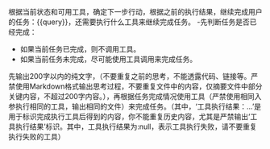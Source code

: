 根据当前状态和可用工具，确定下一步行动，根据之前的执行结果，继续完成用户的任务：<task>{{query}}</task>，还需要执行什么工具来继续完成任务。
-先判断任务是否已经完成：
- 如果当前任务已完成，则不调用工具。
- 如果当前任务未完成，尽可能使用工具调用来完成任务。

先输出200字以内的纯文字，（不要重复之前的思考，不能透露代码、链接等。严禁使用Markdown格式输出思考过程，不要重复文件中的内容，仅摘要文件中部分关键内容，不超过200字内容。），再根据任务完成情况使用工具（严禁使用相同入参执行相同的工具，输出相同的文件）来完成任务。（其中，‘工具执行结果：...’是用于标识完成执行工具后得到的内容，你不能重复历史内容，尤其是严禁输出‘工具执行结果’标识。其中，工具执行结果为:null，表示工具执行失败，请不要重复执行失败的工具）